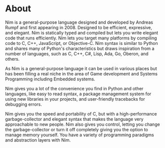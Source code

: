 # About

Nim is a general-purpose language designed and developed by Andreas Rumpf and first appearing in 2008.
Designed to be efficient, expressive, and elegant.
Nim is statically typed and compiled but lets you write elegant code that runs efficiently.
Nim lets you target many platforms by compiling code to C, C++, JavaScript, or Objective-C.
Nim syntax is similar to Python and shares many of Python's characteristics but draws inspiration from a number of languages, such as C, C++, C#, Lisp, Ada, Go, Oberon, and others.

As Nim is a general-purpose language it can be used in various places but has been filling a real niche in the area of Game development and Systems Programming including Embedded systems.

Nim gives you a lot of the convenience you find in Python and other languages, like easy to read syntax, a package management system for using new libraries in your projects, and user-friendly tracebacks for debugging errors.

Nim gives you the speed and portability of C, but with a high-performance garbage-collector and elegant syntax that makes the language very approachable to new people.
Nim also gives you control, letting you change the garbage-collector or turn it off completely giving you the option to manage memory yourself.
You have a variety of programming paradigms and abstraction layers with Nim.
